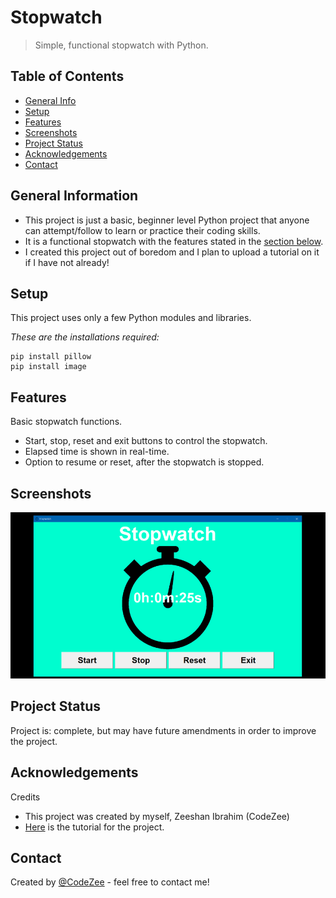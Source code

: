 # Stopwatch
> Simple, functional stopwatch with Python.

## Table of Contents
* [General Info](#general-information)
* [Setup](#setup)
* [Features](#features)
* [Screenshots](#screenshots)
* [Project Status](#project-status)
* [Acknowledgements](#acknowledgements)
* [Contact](#contact)


## General Information
- This project is just a basic, beginner level Python project that anyone can attempt/follow to learn or practice their coding skills.
- It is a functional stopwatch with the features stated in the [section below](#features).
- I created this project out of boredom and I plan to upload a tutorial on it if I have not already!

## Setup
This project uses only a few Python modules and libraries.

*These are the installations required:*

    pip install pillow
    pip install image

## Features
Basic stopwatch functions.
- Start, stop, reset and exit buttons to control the stopwatch.
- Elapsed time is shown in real-time.
- Option to resume or reset, after the stopwatch is stopped.


## Screenshots
![Example screenshot](./img/Screenshot.png)



## Project Status
Project is: complete, but may have future amendments in order to improve the project.


## Acknowledgements
Credits
- This project was created by myself, Zeeshan Ibrahim (CodeZee)
- [Here](https://www.example.com) is the tutorial for the project.


## Contact
Created by [@CodeZee](https://www.example.com) - feel free to contact me!
